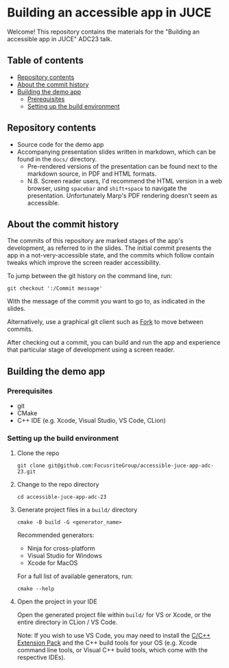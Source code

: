 # Building an accessible app in JUCE

Welcome! This repository contains the materials for the "Building an accessible app in JUCE" ADC23 talk. 

## Table of contents

- [Repository contents](#repository-contents)
- [About the commit history](#about-the-commit-history)
- [Building the demo app](#building-the-demo-app)
  - [Prerequisites](#prerequisites)
  - [Setting up the build environment](#setting-up-the-build-environment)

## Repository contents

- Source code for the demo app
- Accompanying presentation slides written in markdown, which can be found in the `docs/` directory.
  - Pre-rendered versions of the presentation can be found next to the markdown source, in PDF and HTML formats.
  - N.B. Screen reader users, I'd recommend the HTML version in a web browser, using `spacebar` and `shift+space` to navigate the presentation. Unfortunately Marp's PDF rendering doesn't seem as accessible.

## About the commit history

The commits of this repository are marked stages of the app's development, as referred to in the slides. The initial commit presents the app in a not-very-accessible state, and the commits which follow contain tweaks which improve the screen reader accessibility.

To jump between the git history on the command line, run:

`git checkout ':/Commit message'`

With the message of the commit you want to go to, as indicated in the slides.

Alternatively, use a graphical git client such as [Fork](https://git-fork.com/) to move between commits.

After checking out a commit, you can build and run the app and experience that particular stage of development using a screen reader.

## Building the demo app

### Prerequisites

- git
- CMake
- C++ IDE (e.g. Xcode, Visual Studio, VS Code, CLion)

### Setting up the build environment

1. Clone the repo

   `git clone git@github.com:FocusriteGroup/accessible-juce-app-adc-23.git`

2. Change to the repo directory

   `cd accessible-juce-app-adc-23`

3. Generate project files in a `build/` directory

   `cmake -B build -G <generator_name>`

   Recommended generators:

   - Ninja for cross-platform
   - Visual Studio for Windows
   - Xcode for MacOS

   For a full list of available generators, run:

   `cmake --help`

4. Open the project in your IDE

   Open the generated project file within `build/` for VS or Xcode, or the entire directory in CLion / VS Code.

   Note: If you wish to use VS Code, you may need to install the [C/C++ Extension Pack](https://marketplace.visualstudio.com/items?itemName=ms-vscode.cpptools-extension-pack) and the C++ build tools for your OS (e.g. Xcode command line tools, or Visual C++ build tools, which come with the respective IDEs).
